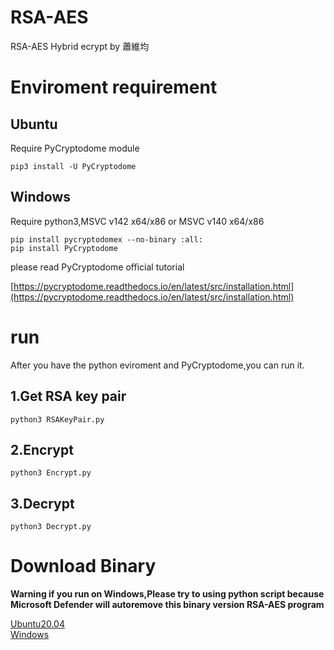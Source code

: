 # RSA-AES
RSA-AES Hybrid ecrypt by 蕭維均

# Enviroment requirement

## Ubuntu
Require PyCryptodome module
```
pip3 install -U PyCryptodome
```

## Windows

Require python3,MSVC v142 x64/x86 or MSVC v140 x64/x86

```
pip install pycryptodomex --no-binary :all:
pip install PyCryptodome
```

please read PyCryptodome official tutorial

[https://pycryptodome.readthedocs.io/en/latest/src/installation.html](https://pycryptodome.readthedocs.io/en/latest/src/installation.html)

# run

After you have the python eviroment and PyCryptodome,you can run it.

## 1.Get RSA key pair

```
python3 RSAKeyPair.py
```

## 2.Encrypt

```
python3 Encrypt.py
```

## 3.Decrypt

```
python3 Decrypt.py
```

# Download Binary

**Warning if you run on Windows,Please try to using python script because Microsoft Defender will autoremove this binary version RSA-AES program**

[Ubuntu20.04](https://github.com/AlexTrinityBlock/RSA-AES/raw/master/Executable/Ubuntu20.04.zip)  
[Windows](https://github.com/AlexTrinityBlock/RSA-AES/raw/master/Executable/Windows_64bit.zip)
